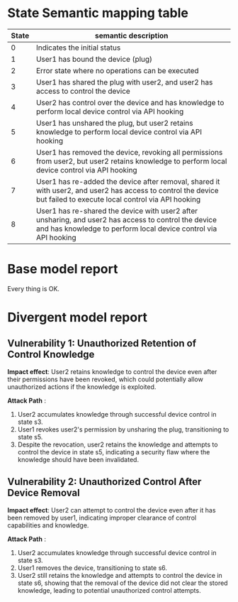 # State Semantic mapping table
|State | semantic description|
|-----|---------|
|0 | Indicates the initial status|
|1 | User1 has bound the device (plug)|
|2 | Error state where no operations can be executed|
|3 | User1 has shared the plug with user2, and user2 has access to control the device|
|4 | User2 has control over the device and has knowledge to perform local device control via API hooking|
|5 | User1 has unshared the plug, but user2 retains knowledge to perform local device control via API hooking|
|6 | User1 has removed the device, revoking all permissions from user2, but user2 retains knowledge to perform local device control via API hooking|
|7 | User1 has re-added the device after removal, shared it with user2, and user2 has access to control the device but failed to execute local control via API hooking|
|8 | User1 has re-shared the device with user2 after unsharing, and user2 has access to control the device and has knowledge to perform local device control via API hooking|

# Base model report
Every thing is OK.

# Divergent model report
## Vulnerability 1: Unauthorized Retention of Control Knowledge
**Impact effect**: User2 retains knowledge to control the device even after their permissions have been revoked, which could potentially allow unauthorized actions if the knowledge is exploited.

**Attack Path** :
1. User2 accumulates knowledge through successful device control in state s3.
2. User1 revokes user2's permission by unsharing the plug, transitioning to state s5.
3. Despite the revocation, user2 retains the knowledge and attempts to control the device in state s5, indicating a security flaw where the knowledge should have been invalidated.

## Vulnerability 2: Unauthorized Control After Device Removal
**Impact effect**: User2 can attempt to control the device even after it has been removed by user1, indicating improper clearance of control capabilities and knowledge.

**Attack Path** :
1. User2 accumulates knowledge through successful device control in state s3.
2. User1 removes the device, transitioning to state s6.
3. User2 still retains the knowledge and attempts to control the device in state s6, showing that the removal of the device did not clear the stored knowledge, leading to potential unauthorized control attempts.